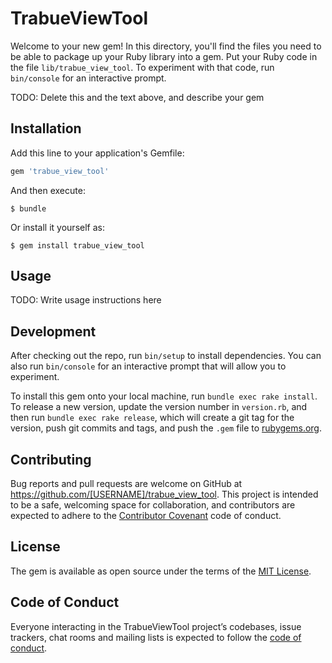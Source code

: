 # TrabueViewTool

Welcome to your new gem! In this directory, you'll find the files you need to be able to package up your Ruby library into a gem. Put your Ruby code in the file `lib/trabue_view_tool`. To experiment with that code, run `bin/console` for an interactive prompt.

TODO: Delete this and the text above, and describe your gem

## Installation

Add this line to your application's Gemfile:

```ruby
gem 'trabue_view_tool'
```

And then execute:

    $ bundle

Or install it yourself as:

    $ gem install trabue_view_tool

## Usage

TODO: Write usage instructions here

## Development

After checking out the repo, run `bin/setup` to install dependencies. You can also run `bin/console` for an interactive prompt that will allow you to experiment.

To install this gem onto your local machine, run `bundle exec rake install`. To release a new version, update the version number in `version.rb`, and then run `bundle exec rake release`, which will create a git tag for the version, push git commits and tags, and push the `.gem` file to [rubygems.org](https://rubygems.org).

## Contributing

Bug reports and pull requests are welcome on GitHub at https://github.com/[USERNAME]/trabue_view_tool. This project is intended to be a safe, welcoming space for collaboration, and contributors are expected to adhere to the [Contributor Covenant](http://contributor-covenant.org) code of conduct.

## License

The gem is available as open source under the terms of the [MIT License](https://opensource.org/licenses/MIT).

## Code of Conduct

Everyone interacting in the TrabueViewTool project’s codebases, issue trackers, chat rooms and mailing lists is expected to follow the [code of conduct](https://github.com/[USERNAME]/trabue_view_tool/blob/master/CODE_OF_CONDUCT.md).
